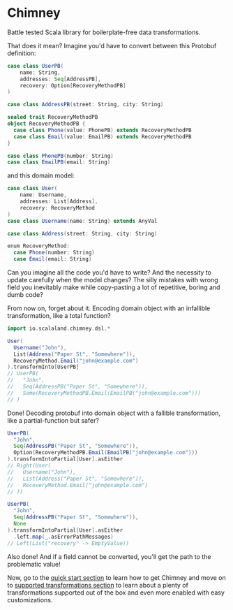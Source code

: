 # Chimney

Battle tested Scala library for boilerplate-free data transformations.

That does it mean? Imagine you'd have to convert between this Protobuf definition:

```scala
case class UserPB(
    name: String,
    addresses: Seq[AddressPB],
    recovery: Option[RecoveryMethodPB]
)

case class AddressPB(street: String, city: String)

sealed trait RecoveryMethodPB
object RecoveryMethodPB {
  case class Phone(value: PhonePB) extends RecoveryMethodPB
  case class Email(value: EmailPB) extends RecoveryMethodPB
}

case class PhonePB(number: String)
case class EmailPB(email: String)
```

and this domain model:

```scala
case class User(
    name: Username,
    addresses: List[Address],
    recovery: RecoveryMethod
)
case class Username(name: String) extends AnyVal

case class Address(street: String, city: String)

enum RecoveryMethod:
  case Phone(number: String)
  case Email(email: String)
```

Can you imagine all the code you'd have to write? And the necessity to update carefully when the model changes? The
silly mistakes with wrong field you inevitably make while copy-pasting a lot of repetitive, boring and dumb code?

From now on, forget about it. Encoding domain object with an infallible transformation, like a total function?

```scala
import io.scalaland.chimney.dsl.*

User(
  Username("John"),
  List(Address("Paper St", "Somewhere")),
  RecoveryMethod.Email("john@example.com")
).transformInto[UserPB]
// UserPB(
//   "John",
//   Seq(AddressPB("Paper St", "Somewhere")),
//   Some(RecoveryMethodPB.Email(EmailPB("john@example.com")))
// )
```

Done! Decoding protobuf into domain object with a fallible transformation, like a partial-function but safer?

```scala
UserPB(
  "John",
  Seq(AddressPB("Paper St", "Somewhere")),
  Option(RecoveryMethodPB.Email(EmailPB("john@example.com")))
).transformIntoPartial[User].asEither
// Right(User(
//   Username("John"),
//   List(Address("Paper St", "Somewhere")),
//   RecoveryMethod.Email("john@example.com")
// ))

UserPB(
  "John",
  Seq(AddressPB("Paper St", "Somewhere")),
  None
).transformIntoPartial[User].asEither
  .left.map(_.asErrorPathMessages)
// Left(List("recovery" -> EmptyValue))
```

Also done! And if a field cannot be converted, you'll get the path to the problematic value!

Now, go to the [quick start section](../quickstart/) to learn how to get Chimney and move on
to [supported transformations section](../supported-transformations/) to learn about a plenty of transformations
supported out of the box and even more enabled with easy customizations.
